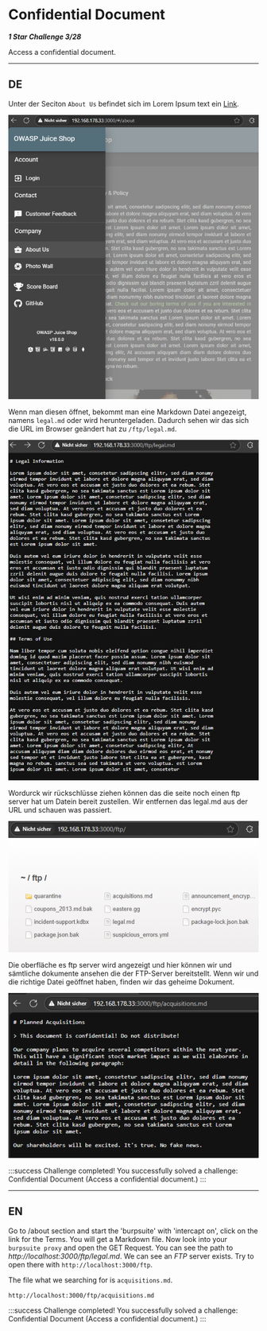 # Confidential Document

***1 Star Challenge 3/28***

Access a confidential document.

---

## DE
Unter der Seciton `About Us` befindet sich im Lorem Ipsum text ein [Link](http://localhost:3000/ftp/legal.md). 

![aboutus.png](../img/aboutus.png)

Wenn man diesen öffnet, bekommt man eine Markdown Datei angezeigt, namens `legal.md` oder wird heruntergeladen.
Dadurch sehen wir das sich die URL im Browser geändert hat zu `/ftp/legal.md`.

![legal.png](../img/legal.png)

Wordurck wir rückschlüsse ziehen können das die seite noch einen ftp server hat um Datein bereit zustellen.
Wir entfernen das legal.md aus der URL und schauen was passiert.

![ftp.png](../img/ftp.png)

Die oberfläche es ftp server wird angezeigt und hier können wir und sämtliche dokumente ansehen die der FTP-Server bereitstellt.
Wenn wir und die richtige Datei geöffnet haben, finden wir das geheime Dokument. 

![acquisitions.png](../img/acquisitions.png)

:::success Challenge completed!
You successfully solved a challenge: Confidential Document (Access a confidential document.)
:::

---

## EN

Go to /about section and start the 'burpsuite' with 'intercapt on', click on the link for the Terms.
You will get a Markdown file.
Now look into your `burpsuite proxy` and open the GET Request. You can see the path to *http://localhost:3000/ftp/legal.md*. 
We can see an *FTP* server exists. 
Try to open there with `http://localhost:3000/ftp`. 

The file what we searching for is `acquisitions.md`.

````url
http://localhost:3000/ftp/acquisitions.md
````

:::success Challenge completed!
You successfully solved a challenge: Confidential Document (Access a confidential document.)
:::